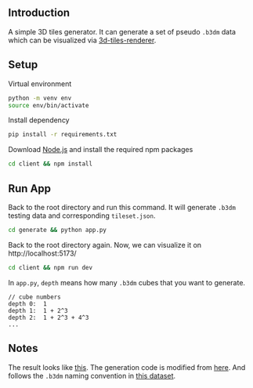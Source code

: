 ## Introduction

A simple 3D tiles generator. It can generate a set of pseudo `.b3dm` data which can be visualized via [3d-tiles-renderer](https://github.com/NASA-AMMOS/3DTilesRendererJS).

## Setup

Virtual environment

```bash
python -m venv env
source env/bin/activate
```

Install dependency

```bash
pip install -r requirements.txt
```

Download [Node.js](https://nodejs.org/en/download/) and install the required npm packages

```bash
cd client && npm install
```

## Run App

Back to the root directory and run this command. It will generate `.b3dm` testing data and corresponding `tileset.json`.

```bash
cd generate && python app.py
```

Back to the root directory again. Now, we can visualize it on http://localhost:5173/

```bash
cd client && npm run dev
```

In `app.py`, `depth` means how many `.b3dm` cubes that you want to generate.
```
// cube numbers
depth 0:  1
depth 1:  1 + 2^3
depth 2:  1 + 2^3 + 4^3
...
```

## Notes

The result looks like [this](https://github.com/NASA-AMMOS/3DTilesRendererJS/issues/327). The generation code is modified from [here](https://github.com/Oslandia/py3dtiles). And follows the `.b3dm` naming convention in [this dataset](https://github.com/NASA-AMMOS/3DTilesRendererJS/blob/master/example/mars.js#L70).

